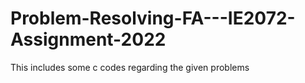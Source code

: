 # Problem-Resolving-FA---IE2072-Assignment-2022
This includes some c codes regarding the given problems
